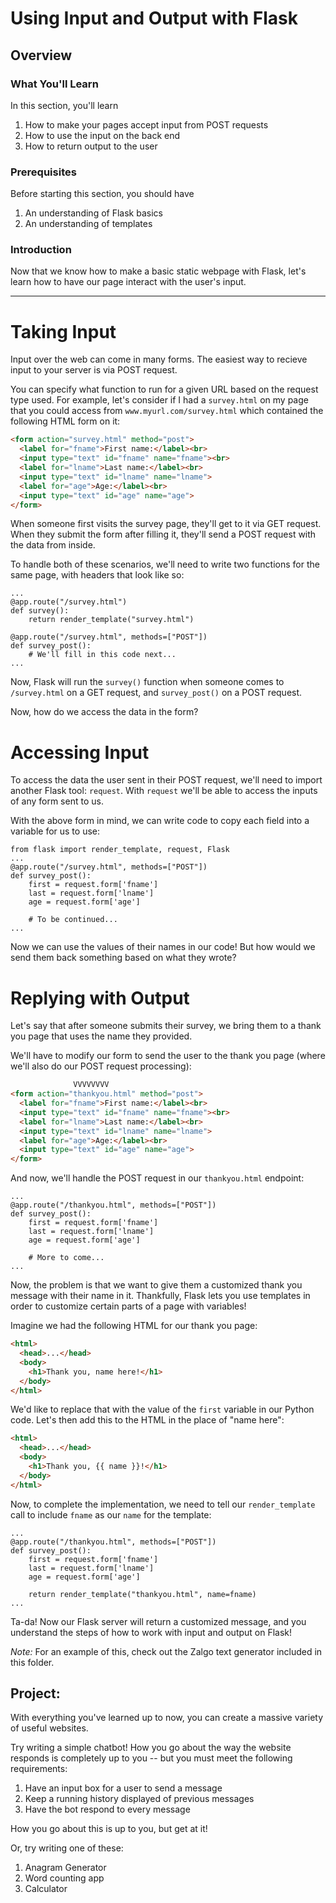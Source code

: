 # Using Input and Output with Flask
## Overview

### What You'll Learn
In this section, you'll learn
1. How to make your pages accept input from POST requests
2. How to use the input on the back end
3. How to return output to the user

### Prerequisites
Before starting this section, you should have 
1. An understanding of Flask basics
2. An understanding of templates

### Introduction
Now that we know how to make a basic static webpage with Flask, let's learn how to have our page interact with the user's input.

---

# Taking Input

Input over the web can come in many forms. The easiest way to recieve input to your server is via POST request.

You can specify what function to run for a given URL based on the request type used. For example, let's consider if I had a `survey.html` on my page that you could access from `www.myurl.com/survey.html` which contained the following HTML form on it:

```html
<form action="survey.html" method="post">
  <label for="fname">First name:</label><br>
  <input type="text" id="fname" name="fname"><br>
  <label for="lname">Last name:</label><br>
  <input type="text" id="lname" name="lname">
  <label for="age">Age:</label><br>
  <input type="text" id="age" name="age">
</form> 
```

When someone first visits the survey page, they'll get to it via GET request. When they submit the form after filling it, they'll send a POST request with the data from inside.

To handle both of these scenarios, we'll need to write two functions for the same page, with headers that look like so:

```python3
...
@app.route("/survey.html")
def survey():
    return render_template("survey.html")

@app.route("/survey.html", methods=["POST"])
def survey_post():
    # We'll fill in this code next...
...
```

Now, Flask will run the `survey()` function when someone comes to `/survey.html` on a GET request, and `survey_post()` on a POST request.

Now, how do we access the data in the form?

# Accessing Input

To access the data the user sent in their POST request, we'll need to import another Flask tool: `request`. With `request` we'll be able to access the inputs of any form sent to us.

With the above form in mind, we can write code to copy each field into a variable for us to use:

```python3
from flask import render_template, request, Flask
...
@app.route("/survey.html", methods=["POST"])
def survey_post():
    first = request.form['fname']
    last = request.form['lname']
    age = request.form['age']
    
    # To be continued...
...
```

Now we can use the values of their names in our code! But how would we send them back something based on what they wrote?

# Replying with Output

Let's say that after someone submits their survey, we bring them to a thank you page that uses the name they provided.

We'll have to modify our form to send the user to the thank you page (where we'll also do our POST request processing):

```html
              VVVVVVVV
<form action="thankyou.html" method="post">
  <label for="fname">First name:</label><br>
  <input type="text" id="fname" name="fname"><br>
  <label for="lname">Last name:</label><br>
  <input type="text" id="lname" name="lname">
  <label for="age">Age:</label><br>
  <input type="text" id="age" name="age">
</form> 
```

And now, we'll handle the POST request in our `thankyou.html` endpoint:

```python3
...
@app.route("/thankyou.html", methods=["POST"])
def survey_post():
    first = request.form['fname']
    last = request.form['lname']
    age = request.form['age']
    
    # More to come...
...
```

Now, the problem is that we want to give them a customized thank you message with their name in it. Thankfully, Flask lets you use templates in order to customize certain parts of a page with variables!

Imagine we had the following HTML for our thank you page:

```html
<html>
  <head>...</head>
  <body>
    <h1>Thank you, name here!</h1>
  </body>
</html>
```

We'd like to replace that with the value of the `first` variable in our Python code. Let's then add this to the HTML in the place of "name here":

```html
<html>
  <head>...</head>
  <body>
    <h1>Thank you, {{ name }}!</h1>
  </body>
</html>
```

Now, to complete the implementation, we need to tell our `render_template` call to include `fname` as our `name` for the template:

```python3
...
@app.route("/thankyou.html", methods=["POST"])
def survey_post():
    first = request.form['fname']
    last = request.form['lname']
    age = request.form['age']
    
    return render_template("thankyou.html", name=fname)
...
```

Ta-da! Now our Flask server will return a customized message, and you understand the steps of how to work with input and output on Flask!

*Note:* For an example of this, check out the Zalgo text generator included in this folder.

## Project:

With everything you've learned up to now, you can create a massive variety of useful websites. 

Try writing a simple chatbot! How you go about the way the website responds is completely up to you -- but you must meet the following requirements:

1. Have an input box for a user to send a message
2. Keep a running history displayed of previous messages
3. Have the bot respond to every message

How you go about this is up to you, but get at it!

Or, try writing one of these:

1. Anagram Generator
2. Word counting app
3. Calculator

